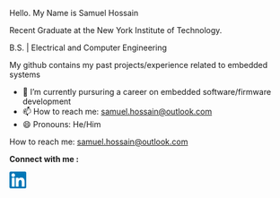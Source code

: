 Hello. My Name is Samuel Hossain

Recent Graduate at the New York Institute of Technology.

B.S. | Electrical and Computer Engineering

My github contains my past projects/experience related to embedded systems 


- 🔭 I’m currently pursuring a career on embedded software/firmware development
- 📫 How to reach me: samuel.hossain@outlook.com
- 😄 Pronouns: He/Him


How to reach me: samuel.hossain@outlook.com

**Connect with me :**



<a href="https://www.linkedin.com/in/samuelhossain/" target="_blank">
<img align="left" alt="Samuel | LinkedIn" width="30px"  src="https://raw.githubusercontent.com/arjun-sudo/arjun-sudo/master/assets/linkedin.svg" />
</a>

<br>
<br>

